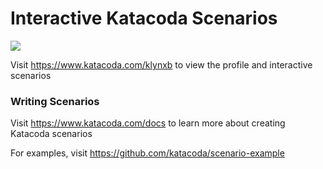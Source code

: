 # Interactive Katacoda Scenarios

[![](http://shields.katacoda.com/katacoda/klynxb/count.svg)](https://www.katacoda.com/klynxb "Get your profile on Katacoda.com")

Visit https://www.katacoda.com/klynxb to view the profile and interactive scenarios

### Writing Scenarios
Visit https://www.katacoda.com/docs to learn more about creating Katacoda scenarios

For examples, visit https://github.com/katacoda/scenario-example
